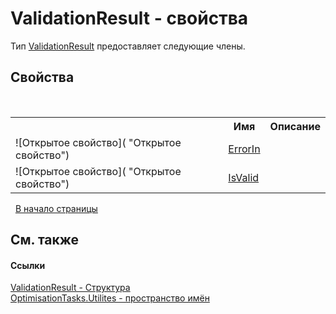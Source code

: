 # ValidationResult - свойства
 

Тип <a href="T_OptimisationTasks_Utilites_ValidationResult">ValidationResult</a> предоставляет следующие члены.


## Свойства
&nbsp;<table><tr><th></th><th>Имя</th><th>Описание</th></tr><tr><td>![Открытое свойство]( "Открытое свойство")</td><td><a href="P_OptimisationTasks_Utilites_ValidationResult_ErrorIn">ErrorIn</a></td><td /></tr><tr><td>![Открытое свойство]( "Открытое свойство")</td><td><a href="P_OptimisationTasks_Utilites_ValidationResult_IsValid">IsValid</a></td><td /></tr></table>&nbsp;
<a href="#validationresult---свойства">В начало страницы</a>

## См. также


#### Ссылки
<a href="T_OptimisationTasks_Utilites_ValidationResult">ValidationResult - Структура</a><br /><a href="N_OptimisationTasks_Utilites">OptimisationTasks.Utilites - пространство имён</a><br />